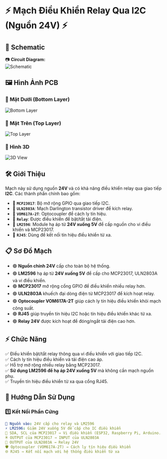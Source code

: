 # ⚡ Mạch Điều Khiển Relay Qua I2C (Nguồn 24V) ⚡

## 📜 Schematic

📷 **Circuit Diagram:**  
![Schematic](./Schematic.png)

## 🖼️ Hình Ảnh PCB

### 🔻 **Mặt Dưới (Bottom Layer)**
![Bottom Layer](./bottom_layer.png)

### 🔺 **Mặt Trên (Top Layer)**
![Top Layer](./top_layer.png)

### 🎥 **Hình 3D**
![3D View](./3d_view.png)

## 🛠️ Giới Thiệu
Mạch này sử dụng nguồn **24V** và có khả năng điều khiển relay qua giao tiếp **I2C**. Các thành phần chính bao gồm:

- 🔹 **`MCP23017`**: Bộ mở rộng GPIO qua giao tiếp I2C.
- 🔹 **`ULN2803A`**: Mạch Darlington transistor driver để kích relay.
- 🔹 **`VOM617A-2T`**: Optocoupler để cách ly tín hiệu.
- 🔹 **`Relay`**: Được điều khiển để bật/tắt tải điện.
- 🔹 **`LM2596`**: Module hạ áp từ **24V xuống 5V** để cấp nguồn cho vi điều khiển và MCP23017.
- 🔹 **`RJ45`**: Dùng để kết nối tín hiệu điều khiển từ xa.

## 📋 Sơ Đồ Mạch

- 🟢 **Nguồn chính 24V** cấp cho toàn bộ hệ thống.
- 🟢 **LM2596** hạ áp từ **24V xuống 5V** để cấp cho MCP23017, ULN2803A và vi điều khiển.
- 🟢 **MCP23017** mở rộng cổng GPIO để điều khiển nhiều relay hơn.
- 🟢 **ULN2803A** khuếch đại dòng điện từ MCP23017 để kích hoạt relay.
- 🟢 **Optocoupler VOM617A-2T** giúp cách ly tín hiệu điều khiển khỏi mạch công suất.
- 🟢 **RJ45** giúp truyền tín hiệu I2C hoặc tín hiệu điều khiển khác từ xa.
- 🟢 **Relay 24V** được kích hoạt để đóng/ngắt tải điện cao hơn.

## ⚡ Chức Năng
✅ Điều khiển bật/tắt relay thông qua vi điều khiển với giao tiếp I2C.  
✅ Cách ly tín hiệu điều khiển và tải điện cao áp.  
✅ Hỗ trợ mở rộng nhiều relay bằng MCP23017.  
✅ **Sử dụng LM2596 để hạ áp 24V xuống 5V** mà không cần mạch nguồn phụ.  
✅ Truyền tín hiệu điều khiển từ xa qua cổng RJ45.  

## 🔌 Hướng Dẫn Sử Dụng
### 1️⃣ Kết Nối Phần Cứng

```yaml
🔋 Nguồn vào: 24V cấp cho relay và LM2596
⚡ LM2596: Giảm 24V xuống 5V để cấp cho IC điều khiển
🔗 SDA, SCL của MCP23017 → Vi điều khiển (ESP32, Raspberry Pi, Arduino...)
🖲️ OUTPUT của MCP23017 → INPUT của ULN2803A
🔌 OUTPUT của ULN2803A → Relay 24V
🛡️ Optocoupler (VOM617A-2T) → Cách ly tín hiệu điều khiển
🌐 RJ45 → Kết nối mạch với hệ thống điều khiển từ xa

